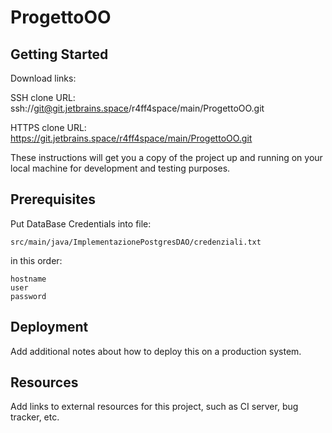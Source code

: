 # ProgettoOO

## Getting Started

Download links:

SSH clone URL: ssh://git@git.jetbrains.space/r4ff4space/main/ProgettoOO.git

HTTPS clone URL: https://git.jetbrains.space/r4ff4space/main/ProgettoOO.git


These instructions will get you a copy of the project up and running on your local machine for development and testing purposes.

## Prerequisites

Put DataBase Credentials into file: 

```
src/main/java/ImplementazionePostgresDAO/credenziali.txt
```
in this order:

```
hostname
user
password
```

## Deployment

Add additional notes about how to deploy this on a production system.

## Resources

Add links to external resources for this project, such as CI server, bug tracker, etc.
